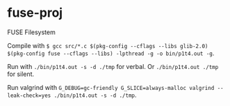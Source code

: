 fuse-proj
==========

FUSE Filesystem

Compile with `$ gcc src/*.c $(pkg-config --cflags --libs glib-2.0) $(pkg-config fuse --cflags --libs) -lpthread -g -o bin/p1t4.out -g`.

Run with `./bin/p1t4.out -s -d ./tmp` for verbal. Or `./bin/p1t4.out ./tmp` for silent.

Run valgrind with `G_DEBUG=gc-friendly G_SLICE=always-malloc valgrind --leak-check=yes ./bin/p1t4.out -s -d ./tmp`.

